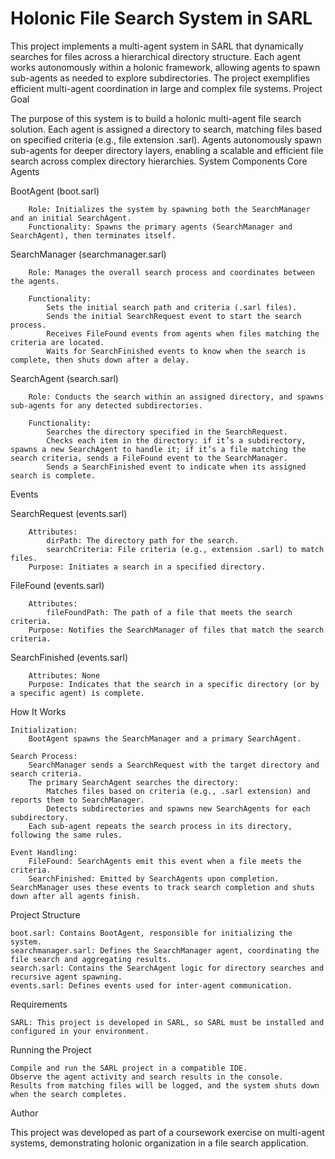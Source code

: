 # Holonic File Search System in SARL

This project implements a multi-agent system in SARL that dynamically searches for files across a hierarchical directory structure. Each agent works autonomously within a holonic framework, allowing agents to spawn sub-agents as needed to explore subdirectories. The project exemplifies efficient multi-agent coordination in large and complex file systems.
Project Goal

The purpose of this system is to build a holonic multi-agent file search solution. Each agent is assigned a directory to search, matching files based on specified criteria (e.g., file extension .sarl). Agents autonomously spawn sub-agents for deeper directory layers, enabling a scalable and efficient file search across complex directory hierarchies.
System Components
Core Agents

  BootAgent (boot.sarl)
  
        Role: Initializes the system by spawning both the SearchManager and an initial SearchAgent.
        Functionality: Spawns the primary agents (SearchManager and SearchAgent), then terminates itself.

  SearchManager (searchmanager.sarl)
  
        Role: Manages the overall search process and coordinates between the agents.
        
        Functionality:
            Sets the initial search path and criteria (.sarl files).
            Sends the initial SearchRequest event to start the search process.
            Receives FileFound events from agents when files matching the criteria are located.
            Waits for SearchFinished events to know when the search is complete, then shuts down after a delay.

  SearchAgent (search.sarl)
  
        Role: Conducts the search within an assigned directory, and spawns sub-agents for any detected subdirectories.
        
        Functionality:
            Searches the directory specified in the SearchRequest.
            Checks each item in the directory: if it’s a subdirectory, spawns a new SearchAgent to handle it; if it’s a file matching the search criteria, sends a FileFound event to the SearchManager.
            Sends a SearchFinished event to indicate when its assigned search is complete.

Events

  SearchRequest (events.sarl)
    
        Attributes:
            dirPath: The directory path for the search.
            searchCriteria: File criteria (e.g., extension .sarl) to match files.
        Purpose: Initiates a search in a specified directory.

  FileFound (events.sarl)
  
        Attributes:
            fileFoundPath: The path of a file that meets the search criteria.
        Purpose: Notifies the SearchManager of files that match the search criteria.

  SearchFinished (events.sarl)
  
        Attributes: None
        Purpose: Indicates that the search in a specific directory (or by a specific agent) is complete.

How It Works

    Initialization:
        BootAgent spawns the SearchManager and a primary SearchAgent.

    Search Process:
        SearchManager sends a SearchRequest with the target directory and search criteria.
        The primary SearchAgent searches the directory:
            Matches files based on criteria (e.g., .sarl extension) and reports them to SearchManager.
            Detects subdirectories and spawns new SearchAgents for each subdirectory.
        Each sub-agent repeats the search process in its directory, following the same rules.

    Event Handling:
        FileFound: SearchAgents emit this event when a file meets the criteria.
        SearchFinished: Emitted by SearchAgents upon completion. SearchManager uses these events to track search completion and shuts down after all agents finish.

Project Structure

    boot.sarl: Contains BootAgent, responsible for initializing the system.
    searchmanager.sarl: Defines the SearchManager agent, coordinating the file search and aggregating results.
    search.sarl: Contains the SearchAgent logic for directory searches and recursive agent spawning.
    events.sarl: Defines events used for inter-agent communication.

Requirements

    SARL: This project is developed in SARL, so SARL must be installed and configured in your environment.

Running the Project

    Compile and run the SARL project in a compatible IDE.
    Observe the agent activity and search results in the console.
    Results from matching files will be logged, and the system shuts down when the search completes.

Author

This project was developed as part of a coursework exercise on multi-agent systems, demonstrating holonic organization in a file search application.
